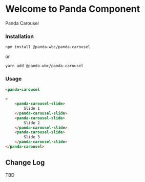 # Welcome to Panda Component
Panda Carousel

### Installation
```npm install @panda-wbc/panda-carousel```

or 

```yarn add @panda-wbc/panda-carousel```

### Usage

```html
<panda-carousel
	
>
	<panda-carousel-slide>
		Slide 1
	</panda-carousel-slide>
	<panda-carousel-slide>
		Slide 2
	</panda-carousel-slide>
	<panda-carousel-slide>
		Slide 3
	</panda-carousel-slide>
</panda-carousel>
```

## Change Log

TBD